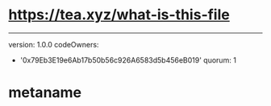# https://tea.xyz/what-is-this-file
---
version: 1.0.0
codeOwners:
  - '0x79Eb3E19e6Ab17b50b56c926A6583d5b456eB019'
quorum: 1
# metaname
